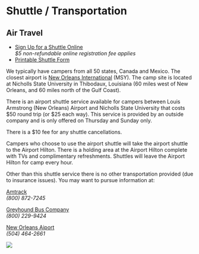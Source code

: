 Shuttle / Transportation
========================

Air Travel
----------

* [Sign Up for a Shuttle Online](https://campregistrationsystems.com/manning-passing-academy/2014-mpa-shuttle)  
  *$5 non-refundable online registration fee applies*
* [Printable Shuttle Form](/documents/shuttle.pdf)

We typically have campers from all 50 states, Canada and Mexico. The
closest airport is [New Orleans International](http://www.flymsy.com/)
(MSY). The camp site is located at Nicholls State University in
Thibodaux, Louisiana (60 miles west of New Orleans, and 60 miles north
of the Gulf Coast).

There is an airport shuttle service available for campers between Louis
Armstrong (New Orleans) Airport and Nicholls State University that costs
$50 round trip (or $25 each way). This service is provided by an outside
company and is only offered on Thursday and Sunday only.

There is a $10 fee for any shuttle cancellations.

Campers who choose to use the airport shuttle will take the airport
shuttle to the Airport Hilton. There is a holding area at the Airport
Hilton complete with TVs and complimentary refreshments. Shuttles will
leave the Airport Hilton for camp every hour.

Other than this shuttle service there is no other transportation
provided (due to insurance issues). You may want to pursue information
at:

[Amtrack](http://www.amtrak.com/)  
*(800) 872-7245*

[Greyhound Bus Company](http://www.greyhound.com/)  
*(800) 229-9424*

[New Orleans Aiport](http://www.flymsy.com/)  
*(504) 464-2661*

<img src="/images/airport-shuttle.jpg" class="img-responsive img-thumbnail">
